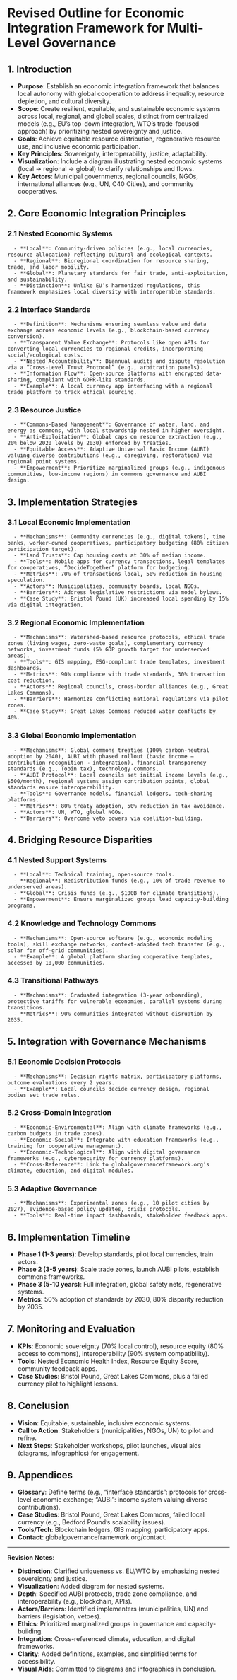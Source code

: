# Revised Outline for Economic Integration Framework for Multi-Level Governance

## 1. Introduction
   - **Purpose**: Establish an economic integration framework that balances local autonomy with global cooperation to address inequality, resource depletion, and cultural diversity.
   - **Scope**: Create resilient, equitable, and sustainable economic systems across local, regional, and global scales, distinct from centralized models (e.g., EU’s top-down integration, WTO’s trade-focused approach) by prioritizing nested sovereignty and justice.
   - **Goals**: Achieve equitable resource distribution, regenerative resource use, and inclusive economic participation.
   - **Key Principles**: Sovereignty, interoperability, justice, adaptability.
   - **Visualization**: Include a diagram illustrating nested economic systems (local → regional → global) to clarify relationships and flows.
   - **Key Actors**: Municipal governments, regional councils, NGOs, international alliances (e.g., UN, C40 Cities), and community cooperatives.

## 2. Core Economic Integration Principles
   ### 2.1 Nested Economic Systems
      - **Local**: Community-driven policies (e.g., local currencies, resource allocation) reflecting cultural and ecological contexts.
      - **Regional**: Bioregional coordination for resource sharing, trade, and labor mobility.
      - **Global**: Planetary standards for fair trade, anti-exploitation, and sustainability.
      - **Distinction**: Unlike EU’s harmonized regulations, this framework emphasizes local diversity with interoperable standards.
   ### 2.2 Interface Standards
      - **Definition**: Mechanisms ensuring seamless value and data exchange across economic levels (e.g., blockchain-based currency conversion).
      - **Transparent Value Exchange**: Protocols like open APIs for converting local currencies to regional credits, incorporating social/ecological costs.
      - **Nested Accountability**: Biannual audits and dispute resolution via a “Cross-Level Trust Protocol” (e.g., arbitration panels).
      - **Information Flow**: Open-source platforms with encrypted data-sharing, compliant with GDPR-like standards.
      - **Example**: A local currency app interfacing with a regional trade platform to track ethical sourcing.
   ### 2.3 Resource Justice
      - **Commons-Based Management**: Governance of water, land, and energy as commons, with local stewardship nested in higher oversight.
      - **Anti-Exploitation**: Global caps on resource extraction (e.g., 20% below 2020 levels by 2030) enforced by treaties.
      - **Equitable Access**: Adaptive Universal Basic Income (AUBI) valuing diverse contributions (e.g., caregiving, restoration) via regional point systems.
      - **Empowerment**: Prioritize marginalized groups (e.g., indigenous communities, low-income regions) in commons governance and AUBI design.

## 3. Implementation Strategies
   ### 3.1 Local Economic Implementation
      - **Mechanisms**: Community currencies (e.g., digital tokens), time banks, worker-owned cooperatives, participatory budgeting (80% citizen participation target).
      - **Land Trusts**: Cap housing costs at 30% of median income.
      - **Tools**: Mobile apps for currency transactions, legal templates for cooperatives, “DecideTogether” platform for budgeting.
      - **Metrics**: 70% of transactions local, 50% reduction in housing speculation.
      - **Actors**: Municipalities, community boards, local NGOs.
      - **Barriers**: Address legislative restrictions via model bylaws.
      - **Case Study**: Bristol Pound (UK) increased local spending by 15% via digital integration.
   ### 3.2 Regional Economic Implementation
      - **Mechanisms**: Watershed-based resource protocols, ethical trade zones (living wages, zero-waste goals), complementary currency networks, investment funds (5% GDP growth target for underserved areas).
      - **Tools**: GIS mapping, ESG-compliant trade templates, investment dashboards.
      - **Metrics**: 90% compliance with trade standards, 30% transaction cost reduction.
      - **Actors**: Regional councils, cross-border alliances (e.g., Great Lakes Commons).
      - **Barriers**: Harmonize conflicting national regulations via pilot zones.
      - **Case Study**: Great Lakes Commons reduced water conflicts by 40%.
   ### 3.3 Global Economic Implementation
      - **Mechanisms**: Global commons treaties (100% carbon-neutral adoption by 2040), AUBI with phased rollout (basic income → contribution recognition → integration), financial transparency standards (e.g., Tobin tax), technology commons.
      - **AUBI Protocol**: Local councils set initial income levels (e.g., $500/month), regional systems assign contribution points, global standards ensure interoperability.
      - **Tools**: Governance models, financial ledgers, tech-sharing platforms.
      - **Metrics**: 80% treaty adoption, 50% reduction in tax avoidance.
      - **Actors**: UN, WTO, global NGOs.
      - **Barriers**: Overcome veto powers via coalition-building.

## 4. Bridging Resource Disparities
   ### 4.1 Nested Support Systems
      - **Local**: Technical training, open-source tools.
      - **Regional**: Redistribution funds (e.g., 10% of trade revenue to underserved areas).
      - **Global**: Crisis funds (e.g., $100B for climate transitions).
      - **Empowerment**: Ensure marginalized groups lead capacity-building programs.
   ### 4.2 Knowledge and Technology Commons
      - **Mechanisms**: Open-source software (e.g., economic modeling tools), skill exchange networks, context-adapted tech transfer (e.g., solar for off-grid communities).
      - **Example**: A global platform sharing cooperative templates, accessed by 10,000 communities.
   ### 4.3 Transitional Pathways
      - **Mechanisms**: Graduated integration (3-year onboarding), protective tariffs for vulnerable economies, parallel systems during transitions.
      - **Metrics**: 90% communities integrated without disruption by 2035.

## 5. Integration with Governance Mechanisms
   ### 5.1 Economic Decision Protocols
      - **Mechanisms**: Decision rights matrix, participatory platforms, outcome evaluations every 2 years.
      - **Example**: Local councils decide currency design, regional bodies set trade rules.
   ### 5.2 Cross-Domain Integration
      - **Economic-Environmental**: Align with climate frameworks (e.g., carbon budgets in trade zones).
      - **Economic-Social**: Integrate with education frameworks (e.g., training for cooperative management).
      - **Economic-Technological**: Align with digital governance frameworks (e.g., cybersecurity for currency platforms).
      - **Cross-Reference**: Link to globalgovernanceframework.org’s climate, education, and digital modules.
   ### 5.3 Adaptive Governance
      - **Mechanisms**: Experimental zones (e.g., 10 pilot cities by 2027), evidence-based policy updates, crisis protocols.
      - **Tools**: Real-time impact dashboards, stakeholder feedback apps.

## 6. Implementation Timeline
   - **Phase 1 (1-3 years)**: Develop standards, pilot local currencies, train actors.
   - **Phase 2 (3-5 years)**: Scale trade zones, launch AUBI pilots, establish commons frameworks.
   - **Phase 3 (5-10 years)**: Full integration, global safety nets, regenerative systems.
   - **Metrics**: 50% adoption of standards by 2030, 80% disparity reduction by 2035.

## 7. Monitoring and Evaluation
   - **KPIs**: Economic sovereignty (70% local control), resource equity (80% access to commons), interoperability (90% system compatibility).
   - **Tools**: Nested Economic Health Index, Resource Equity Score, community feedback apps.
   - **Case Studies**: Bristol Pound, Great Lakes Commons, plus a failed currency pilot to highlight lessons.

## 8. Conclusion
   - **Vision**: Equitable, sustainable, inclusive economic systems.
   - **Call to Action**: Stakeholders (municipalities, NGOs, UN) to pilot and refine.
   - **Next Steps**: Stakeholder workshops, pilot launches, visual aids (diagrams, infographics) for engagement.

## 9. Appendices
   - **Glossary**: Define terms (e.g., “interface standards”: protocols for cross-level economic exchange; “AUBI”: income system valuing diverse contributions).
   - **Case Studies**: Bristol Pound, Great Lakes Commons, failed local currency (e.g., Bedford Pound’s scalability issues).
   - **Tools/Tech**: Blockchain ledgers, GIS mapping, participatory apps.
   - **Contact**: globalgovernanceframework.org/contact.

---

**Revision Notes**:
- **Distinction**: Clarified uniqueness vs. EU/WTO by emphasizing nested sovereignty and justice.
- **Visualization**: Added diagram for nested systems.
- **Depth**: Specified AUBI protocols, trade zone compliance, and interoperability (e.g., blockchain, APIs).
- **Actors/Barriers**: Identified implementers (municipalities, UN) and barriers (legislation, vetoes).
- **Ethics**: Prioritized marginalized groups in governance and capacity-building.
- **Integration**: Cross-referenced climate, education, and digital frameworks.
- **Clarity**: Added definitions, examples, and simplified terms for accessibility.
- **Visual Aids**: Committed to diagrams and infographics in conclusion.
